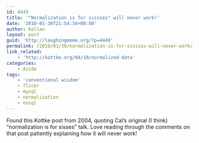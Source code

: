 ```yaml
---
id: 4449
title: '"Normalization is for sissies" will never work!'
date: '2010-01-30T21:54:34+00:00'
author: Kellan
layout: post
guid: 'http://laughingmeme.org/?p=4449'
permalink: /2010/01/30/normalization-is-for-sissies-will-never-work/
link_related:
    - 'http://kottke.org/04/10/normalized-data'
categories:
    - Aside
tags:
    - 'conventional wisdom'
    - flickr
    - mysql
    - normalization
    - nosql
---
```


Found this Kottke post from 2004, quoting Cal’s original (I think) “normalization is for sisses” talk. Love reading through the comments on that post patiently explaining how it will never work!